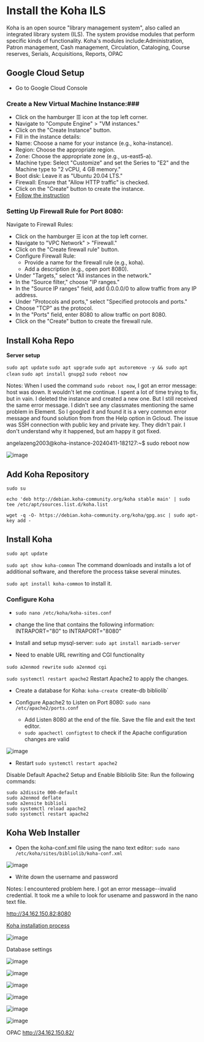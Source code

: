 # Install the Koha ILS #
Koha is an open source "library management system", also called an integrated library system (ILS). The system providse modules that perform specific kinds of functionality. Koha's modules include:Administration, Patron management, Cash management, Circulation, Cataloging, Course reserves, Serials, Acquisitions, Reports, OPAC

## Google Cloud Setup ##
- Go to Google Cloud Console

### Create a New Virtual Machine Instance:###

- Click on the hamburger ☰ icon at the top left corner.
- Navigate to "Compute Engine" > "VM instances."
- Click on the "Create Instance" button.
- Fill in the instance details:
- Name: Choose a name for your instance (e.g., koha-instance).
- Region: Choose the appropriate region.
- Zone: Choose the appropriate zone (e.g., us-east5-a).
- Machine type: Select "Customize" and set the Series to "E2" and the Machine type to "2 vCPU, 4 GB memory."
- Boot disk: Leave it as "Ubuntu 20.04 LTS."
- Firewall: Ensure that "Allow HTTP traffic" is checked.
- Click on the "Create" button to create the instance.
- [Follow the instruction](https://cseanburns.github.io/systems-librarianship/05-using-gcloud-virtual-machines.html)


### Setting Up Firewall Rule for Port 8080: ###

Navigate to Firewall Rules:

- Click on the hamburger ☰ icon at the top left corner.
- Navigate to "VPC Network" > "Firewall."
- Click on the "Create firewall rule" button.
- Configure Firewall Rule:
  - Provide a name for the firewall rule (e.g., koha).
  - Add a description (e.g., open port 8080).
- Under "Targets," select "All instances in the network."
- In the "Source filter," choose "IP ranges."
- In the "Source IP ranges" field, add 0.0.0.0/0 to allow traffic from any IP address.
- Under "Protocols and ports," select "Specified protocols and ports."
- Choose "TCP" as the protocol.
- In the "Ports" field, enter 8080 to allow traffic on port 8080.
- Click on the "Create" button to create the firewall rule.

## Install Koha Repo ##

**Server setup**

`sudo apt update`
`sudo apt upgrade`
`sudo apt autoremove -y && sudo apt clean`
`sudo apt install gnupg2`
`sudo reboot now`

Notes: When I used the command `sudo reboot now`, I got an error message: host was down. It wouldn't let me continue. I spent a lot of time trying to fix, but in vain. I deleted the instance and created a new one. But I still received the same error message. I didn't see any classmates mentioning the same problem in Element. So I googled it and found it is a very common error message and found solution from from the Help option in Gcloud. The issue was SSH connection with public key and private key. They didn't pair. I don't understand why it happened, but am happy it got fixed.

angelazeng2003@koha-instance-20240411-182127:~$ sudo reboot now

![image](https://github.com/angela-ren/syslib2024/assets/58860495/61292941-bab2-4856-baeb-f38bde0e5978)

## Add Koha Repository ## 

`sudo su`

`echo 'deb http://debian.koha-community.org/koha stable main' | sudo tee /etc/apt/sources.list.d/koha.list`

`wget -q -O- https://debian.koha-community.org/koha/gpg.asc | sudo apt-key add -`

## Install Koha ##

`sudo apt update`

`sudo apt show koha-common`  The command downloads and installs a lot of additional software, and therefore the process takse several minutes.

`sudo apt install koha-common`   to install it.

### Configure Koha ###

- `sudo nano /etc/koha/koha-sites.conf`

- change the line that contains the following information: INTRAPORT="80"  to  INTRAPORT="8080"

- Install and setup mysql-server:  `sudo apt install mariadb-server`

- Need to enable URL rewriting and CGI functionality
 
`sudo a2enmod rewrite`
`sudo a2enmod cgi`

`sudo systemctl restart apache2`   Restart Apache2 to apply the changes.

- Create a database for Koha: `koha-create `create-db bibliolib`

- Configure Apache2 to Listen on Port 8080: `sudo nano /etc/apache2/ports.conf`

  - Add Listen 8080 at the end of the file. Save the file and exit the text editor.
  - `sudo apachectl configtest` to check if the Apache configuration changes are valid

![image](https://github.com/angela-ren/syslib2024/assets/58860495/1527bcb6-a187-4ef5-95a4-0523ae1389e1)
 
  - Restart `sudo systemctl restart apache2`

Disable Default Apache2 Setup and Enable Bibliolib Site: Run the following commands:

`sudo a2dissite 000-default`   
`sudo a2enmod deflate`   
`sudo a2ensite biblioli`   
`sudo systemctl reload apache2`   
`sudo systemctl restart apache2`   

## Koha Web Installer ##

 - Open the koha-conf.xml file using the nano text editor: `sudo nano /etc/koha/sites/bibliolib/koha-conf.xml`

 ![image](https://github.com/angela-ren/syslib2024/assets/58860495/28b414b1-7614-464d-bc3a-de3c3d50152e)

 - Write down the username and password

Notes: I encountered problem here. I got an error message--invalid credential. It took me a while to look for usename and password in the nano text file.
 
 http://34.162.150.82:8080

[Koha installation process](https://koha-community.org/manual//22.11/en/html/installation.html)
 
 
![image](https://github.com/angela-ren/syslib2024/assets/58860495/d79deb8b-e700-49be-9764-9f40c109a1e2)


Database settings

![image](https://github.com/angela-ren/syslib2024/assets/58860495/7f917e49-e299-4e92-8182-9bc6c3b3a2bd)

![image](https://github.com/angela-ren/syslib2024/assets/58860495/62f89cf3-432c-42c3-95ad-4f4cda010c9c)

![image](https://github.com/angela-ren/syslib2024/assets/58860495/87998f89-6fff-4ddb-8c87-8c7173ccfb42)


![image](https://github.com/angela-ren/syslib2024/assets/58860495/bb159cb9-7d8e-4652-9705-537927a48cc8)


![image](https://github.com/angela-ren/syslib2024/assets/58860495/699640d8-0e6d-459f-a0a6-535fa47825a9)

![image](https://github.com/angela-ren/syslib2024/assets/58860495/b6d2a7e8-3ed8-4d11-a9cd-6cbe3a10ae8c)


OPAC http://34.162.150.82/




















